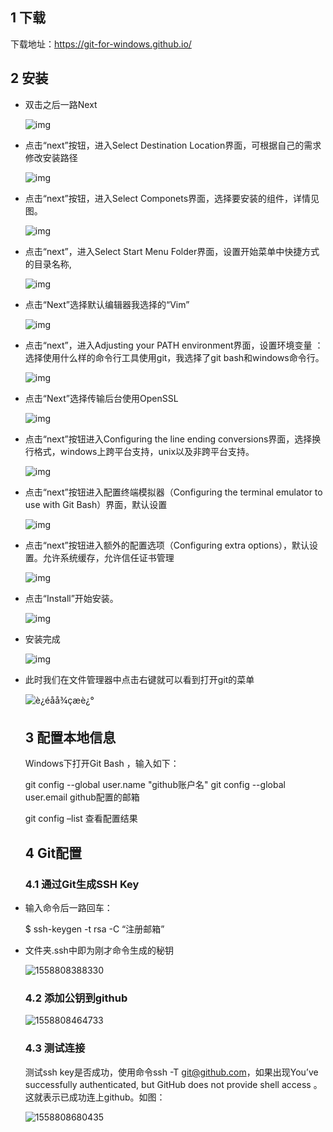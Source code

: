 ## 1 下载

下载地址：<https://git-for-windows.github.io/> 

## 2 安装

- 双击之后一路Next

  ![img](https://img-blog.csdn.net/20171207211713874?watermark/2/text/aHR0cDovL2Jsb2cuY3Nkbi5uZXQvdTAxMzI5NTUxOA==/font/5a6L5L2T/fontsize/400/fill/I0JBQkFCMA==/dissolve/70/gravity/SouthEast) 

- 点击“next”按钮，进入Select Destination Location界面，可根据自己的需求修改安装路径 

  ![img](https://img-blog.csdn.net/20171207211736584?watermark/2/text/aHR0cDovL2Jsb2cuY3Nkbi5uZXQvdTAxMzI5NTUxOA==/font/5a6L5L2T/fontsize/400/fill/I0JBQkFCMA==/dissolve/70/gravity/SouthEast) 

- 点击“next”按钮，进入Select Componets界面，选择要安装的组件，详情见图。  

  ![img](https://img-blog.csdn.net/20171207211813159?watermark/2/text/aHR0cDovL2Jsb2cuY3Nkbi5uZXQvdTAxMzI5NTUxOA==/font/5a6L5L2T/fontsize/400/fill/I0JBQkFCMA==/dissolve/70/gravity/SouthEast) 

- 点击“next”，进入Select Start Menu Folder界面，设置开始菜单中快捷方式的目录名称,  

  ![img](https://img-blog.csdn.net/20171207211749972?watermark/2/text/aHR0cDovL2Jsb2cuY3Nkbi5uZXQvdTAxMzI5NTUxOA==/font/5a6L5L2T/fontsize/400/fill/I0JBQkFCMA==/dissolve/70/gravity/SouthEast) 

- 点击“Next”选择默认编辑器我选择的“Vim” 

  ![img](https://img-blog.csdn.net/20171207211832260?watermark/2/text/aHR0cDovL2Jsb2cuY3Nkbi5uZXQvdTAxMzI5NTUxOA==/font/5a6L5L2T/fontsize/400/fill/I0JBQkFCMA==/dissolve/70/gravity/SouthEast) 

- 点击“next”，进入Adjusting your PATH environment界面，设置环境变量 ：选择使用什么样的命令行工具使用git，我选择了git bash和windows命令行。 

  ![img](https://img-blog.csdn.net/20171207212432048?watermark/2/text/aHR0cDovL2Jsb2cuY3Nkbi5uZXQvdTAxMzI5NTUxOA==/font/5a6L5L2T/fontsize/400/fill/I0JBQkFCMA==/dissolve/70/gravity/SouthEast) 

- 点击“Next”选择传输后台使用OpenSSL 

  ![img](https://img-blog.csdn.net/20171207212628171?watermark/2/text/aHR0cDovL2Jsb2cuY3Nkbi5uZXQvdTAxMzI5NTUxOA==/font/5a6L5L2T/fontsize/400/fill/I0JBQkFCMA==/dissolve/70/gravity/SouthEast) 

- 点击“next”按钮进入Configuring the line ending conversions界面，选择换行格式，windows上跨平台支持，unix以及非跨平台支持。 

  ![img](https://img-blog.csdn.net/20171207213058983?watermark/2/text/aHR0cDovL2Jsb2cuY3Nkbi5uZXQvdTAxMzI5NTUxOA==/font/5a6L5L2T/fontsize/400/fill/I0JBQkFCMA==/dissolve/70/gravity/SouthEast) 

- 点击“next”按钮进入配置终端模拟器（Configuring the terminal emulator to use with Git Bash）界面，默认设置 

  ![img](https://img-blog.csdn.net/20171207213116209?watermark/2/text/aHR0cDovL2Jsb2cuY3Nkbi5uZXQvdTAxMzI5NTUxOA==/font/5a6L5L2T/fontsize/400/fill/I0JBQkFCMA==/dissolve/70/gravity/SouthEast) 

- 点击“next”按钮进入额外的配置选项（Configuring extra options），默认设置。允许系统缓存，允许信任证书管理 

  ![img](https://img-blog.csdn.net/20171207213136659?watermark/2/text/aHR0cDovL2Jsb2cuY3Nkbi5uZXQvdTAxMzI5NTUxOA==/font/5a6L5L2T/fontsize/400/fill/I0JBQkFCMA==/dissolve/70/gravity/SouthEast) 

- 点击“Install”开始安装。 

  ![img](https://img-blog.csdn.net/20171207214224935?watermark/2/text/aHR0cDovL2Jsb2cuY3Nkbi5uZXQvdTAxMzI5NTUxOA==/font/5a6L5L2T/fontsize/400/fill/I0JBQkFCMA==/dissolve/70/gravity/SouthEast) 

- 安装完成 

  ![img](https://img-blog.csdn.net/20171207214318878?watermark/2/text/aHR0cDovL2Jsb2cuY3Nkbi5uZXQvdTAxMzI5NTUxOA==/font/5a6L5L2T/fontsize/400/fill/I0JBQkFCMA==/dissolve/70/gravity/SouthEast) 

- 此时我们在文件管理器中点击右键就可以看到打开git的菜单  

  ![è¿éåå¾çæè¿°](https://img-blog.csdn.net/20171207214721500?watermark/2/text/aHR0cDovL2Jsb2cuY3Nkbi5uZXQvdTAxMzI5NTUxOA==/font/5a6L5L2T/fontsize/400/fill/I0JBQkFCMA==/dissolve/70/gravity/SouthEast) 

  ## 3 配置本地信息

  Windows下打开Git Bash ，输入如下：

  git config --global user.name "github账户名"
  git config --global user.email github配置的邮箱

  git config –list 查看配置结果 

  ## 4 Git配置

  ### 4.1 通过Git生成SSH Key

- 输入命令后一路回车：

  $ ssh-keygen -t rsa -C “注册邮箱”

- 文件夹.ssh中即为刚才命令生成的秘钥

  ![1558808388330](C:\Users\1\AppData\Local\Temp\1558808388330.png)

  ### 4.2 添加公钥到github

  ![1558808464733](C:\Users\1\AppData\Local\Temp\1558808464733.png)

  ### 4.3 测试连接

  测试ssh key是否成功，使用命令ssh -T git@github.com，如果出现You’ve successfully authenticated, but GitHub does not provide shell access 。这就表示已成功连上github。如图： 

  ![1558808680435](C:\Users\1\AppData\Local\Temp\1558808680435.png)

  

  